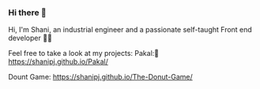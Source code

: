 ### Hi there 👋
Hi, I'm Shani, an industrial engineer and a passionate self-taught Front end developer :woman_technologist:

Feel free to take a look at my projects:
 Pakal:🌱    https://shanipj.github.io/Pakal/
 
 Dount Game: https://shanipj.github.io/The-Donut-Game/
 



<!--
**shanipj/shanipj** is a ✨ _special_ ✨ repository because its `README.md` (this file) appears on your GitHub profile.

Here are some ideas to get you started:

- 🔭 I’m currently working on ...
- 🌱 I’m currently learning ...
- 👯 I’m looking to collaborate on ...
- 🤔 I’m looking for help with ...
- 💬 Ask me about ...
- 📫 How to reach me: ...
- 😄 Pronouns: ...
- ⚡ Fun fact: ...
-->
